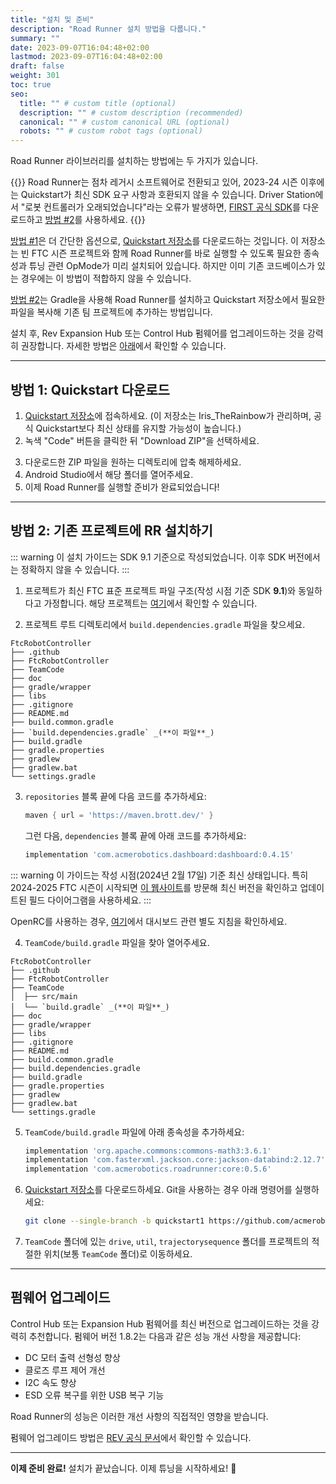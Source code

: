 ```yaml
---
title: "설치 및 준비"
description: "Road Runner 설치 방법을 다룹니다."
summary: ""
date: 2023-09-07T16:04:48+02:00
lastmod: 2023-09-07T16:04:48+02:00
draft: false
weight: 301
toc: true
seo:
  title: "" # custom title (optional)
  description: "" # custom description (recommended)
  canonical: "" # custom canonical URL (optional)
  robots: "" # custom robot tags (optional)
---
```

Road Runner 라이브러리를 설치하는 방법에는 두 가지가 있습니다.

{{<callout context="caution" title="주의" icon="outline/alert-triangle">}}
Road Runner는 점차 레거시 소프트웨어로 전환되고 있어, 2023-24 시즌 이후에는 Quickstart가 최신 SDK 요구 사항과 호환되지 않을 수 있습니다. Driver Station에서 "로봇 컨트롤러가 오래되었습니다"라는 오류가 발생하면, [FIRST 공식 SDK](https://github.com/FIRST-Tech-Challenge/FtcRobotController)를 다운로드하고 [방법 #2](#방법-2-기존-프로젝트에-rr-설치하기)를 사용하세요.
{{</callout>}}

[방법 #1](#방법-1-quickstart-다운로드)은 더 간단한 옵션으로, [Quickstart 저장소](https://github.com/acmerobotics/road-runner-quickstart/tree/quickstart1)를 다운로드하는 것입니다. 이 저장소는 빈 FTC 시즌 프로젝트와 함께 Road Runner를 바로 실행할 수 있도록 필요한 종속성과 튜닝 관련 OpMode가 미리 설치되어 있습니다. 하지만 이미 기존 코드베이스가 있는 경우에는 이 방법이 적합하지 않을 수 있습니다.

[방법 #2](#방법-2-기존-프로젝트에-rr-설치하기)는 Gradle을 사용해 Road Runner를 설치하고 Quickstart 저장소에서 필요한 파일을 복사해 기존 팀 프로젝트에 추가하는 방법입니다.

설치 후, Rev Expansion Hub 또는 Control Hub 펌웨어를 업그레이드하는 것을 강력히 권장합니다. 자세한 방법은 [아래](#펌웨어-업그레이드)에서 확인할 수 있습니다.

---

## 방법 1: Quickstart 다운로드

1. [Quickstart 저장소](https://github.com/Iris-TheRainbow/RoadRunnerQuickstart15031)에 접속하세요. (이 저장소는 Iris_TheRainbow가 관리하며, 공식 Quickstart보다 최신 상태를 유지할 가능성이 높습니다.)
2. 녹색 "Code" 버튼을 클릭한 뒤 "Download ZIP"을 선택하세요.

<VideoDisplay src="./assets/installing/github-download-btn.mp4" width="100%"/>

3. 다운로드한 ZIP 파일을 원하는 디렉토리에 압축 해제하세요.
4. Android Studio에서 해당 폴더를 열어주세요.
5. 이제 Road Runner를 실행할 준비가 완료되었습니다!

---

## 방법 2: 기존 프로젝트에 RR 설치하기

::: warning
이 설치 가이드는 SDK 9.1 기준으로 작성되었습니다. 이후 SDK 버전에서는 정확하지 않을 수 있습니다.
:::

1. 프로젝트가 최신 FTC 표준 프로젝트 파일 구조(작성 시점 기준 SDK **9.1**)와 동일하다고 가정합니다. 해당 프로젝트는 [여기](https://github.com/FIRST-Tech-Challenge/FtcRobotController)에서 확인할 수 있습니다.

2. 프로젝트 루트 디렉토리에서 `build.dependencies.gradle` 파일을 찾으세요.

<!-- prettier-ignore -->
```plaintext
FtcRobotController
├── .github
├── FtcRobotController
├── TeamCode
├── doc
├── gradle/wrapper
├── libs
├── .gitignore
├── README.md
├── build.common.gradle
├── `build.dependencies.gradle` _(**이 파일**_)
├── build.gradle
├── gradle.properties
├── gradlew
├── gradlew.bat
└── settings.gradle
```

3. `repositories` 블록 끝에 다음 코드를 추가하세요:

   ```groovy
   maven { url = 'https://maven.brott.dev/' }
   ```

   그런 다음, `dependencies` 블록 끝에 아래 코드를 추가하세요:

   ```groovy
   implementation 'com.acmerobotics.dashboard:dashboard:0.4.15'
   ```

::: warning
이 가이드는 작성 시점(2024년 2월 17일) 기준 최신 상태입니다. 특히 2024-2025 FTC 시즌이 시작되면 [이 웹사이트](https://acmerobotics.github.io/ftc-dashboard/gettingstarted)를 방문해 최신 버전을 확인하고 업데이트된 필드 다이어그램을 사용하세요.
:::

OpenRC를 사용하는 경우, [여기](https://acmerobotics.github.io/ftc-dashboard/gettingstarted)에서 대시보드 관련 별도 지침을 확인하세요.

4. `TeamCode/build.gradle` 파일을 찾아 열어주세요.

<!-- prettier-ignore -->
```plaintext
FtcRobotController
├── .github
├── FtcRobotController
├── TeamCode
│  ├── src/main
│  └── `build.gradle` _(**이 파일**_)
├── doc
├── gradle/wrapper
├── libs
├── .gitignore
├── README.md
├── build.common.gradle
├── build.dependencies.gradle
├── build.gradle
├── gradle.properties
├── gradlew
├── gradlew.bat
└── settings.gradle
```

5. `TeamCode/build.gradle` 파일에 아래 종속성을 추가하세요:

   ```groovy
   implementation 'org.apache.commons:commons-math3:3.6.1'
   implementation 'com.fasterxml.jackson.core:jackson-databind:2.12.7'
   implementation 'com.acmerobotics.roadrunner:core:0.5.6'
   ```

6. [Quickstart 저장소](https://github.com/acmerobotics/road-runner-quickstart/tree/quickstart1)를 다운로드하세요. Git을 사용하는 경우 아래 명령어를 실행하세요:

   ```bash
   git clone --single-branch -b quickstart1 https://github.com/acmerobotics/road-runner-quickstart.git
   ```

7. `TeamCode` 폴더에 있는 `drive`, `util`, `trajectorysequence` 폴더를 프로젝트의 적절한 위치(보통 `TeamCode` 폴더)로 이동하세요.

---

## 펌웨어 업그레이드

Control Hub 또는 Expansion Hub 펌웨어를 최신 버전으로 업그레이드하는 것을 강력히 추천합니다. 펌웨어 버전 1.8.2는 다음과 같은 성능 개선 사항을 제공합니다:

- DC 모터 출력 선형성 향상
- 클로즈 루프 제어 개선
- I2C 속도 향상
- ESD 오류 복구를 위한 USB 복구 기능

Road Runner의 성능은 이러한 개선 사항의 직접적인 영향을 받습니다.

펌웨어 업그레이드 방법은 [REV 공식 문서](https://docs.revrobotics.com/rev-control-system/managing-the-control-system/updating-firmware)에서 확인할 수 있습니다.

---

**이제 준비 완료!** 설치가 끝났습니다. 이제 튜닝을 시작하세요! 🚀